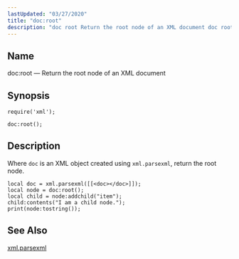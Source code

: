 ```yaml
---
lastUpdated: "03/27/2020"
title: "doc:root"
description: "doc root Return the root node of an XML document doc root Where doc is an XML object created using xml parsexml return the root node Example 70 73 doc root example xml parsexml..."
---
```


<a name="lua.ref.xml.doc_root"></a> 
## Name

doc:root — Return the root node of an XML document

<a name="idp19302080"></a> 
## Synopsis

`require('xml');`

`doc:root();`

<a name="idp19305040"></a> 
## Description

Where `doc` is an XML object created using `xml.parsexml`, return the root node.

<a name="lua.ref.xml.doc_root.example"></a> 


```
local doc = xml.parsexml([[<doc></doc>]]);
local node = doc:root();
local child = node:addchild("item");
child:contents("I am a child node.");
print(node:tostring());
```

<a name="idp19310048"></a> 
## See Also

[xml.parsexml](/momentum/4/lua/ref-xml-parsexml)
